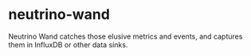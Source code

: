 neutrino-wand
=============

Neutrino Wand catches those elusive metrics and events, and captures them in InfluxDB or other data sinks.
